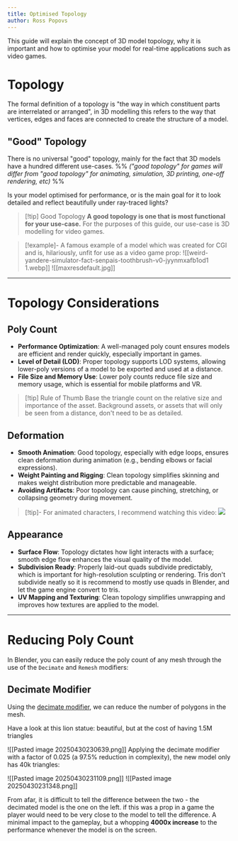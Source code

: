 ```yaml
---
title: Optimised Topology
author: Ross Popovs
---
```

This guide will explain the concept of 3D model topology, why it is important and how to optimise your model for real-time applications such as video games.
# Topology
The formal definition of a topology is "the way in which constituent parts are interrelated or arranged", in 3D modelling this refers to the way that vertices, edges and faces are connected to create the structure of a model.
## "Good" Topology
There is no universal "good" topology, mainly for the fact that 3D models have a hundred different use-cases. 
%% *("good topology" for games will differ from "good topology" for animating, simulation, 3D printing, one-off rendering, etc)*  %%

Is your model optimised for performance, or is the main goal for it to look detailed and reflect beautifully under ray-traced lights? 

> [!tip] Good Topology
> **A good topology is one that is most functional for your use-case.** 
> For the purposes of this guide, our use-case is 3D modelling for video games.

> [!example]- A famous example of a model which was created for CGI and is, hilariously, unfit for use as a video game prop:
> ![[weird-yandere-simulator-fact-senpais-toothbrush-v0-jyynmxafb1od1 1.webp]]
>![[maxresdefault.jpg]]

---
# Topology Considerations
## Poly Count
- **Performance Optimization**: A well-managed poly count ensures models are efficient and render quickly, especially important in games.
- **Level of Detail (LOD)**: Proper topology supports LOD systems, allowing lower-poly versions of a model to be exported and used at a distance.
- **File Size and Memory Use**: Lower poly counts reduce file size and memory usage, which is essential for mobile platforms and VR.

> [!tip] Rule of Thumb
> Base the triangle count on the relative size and importance of the asset. Background assets, or assets that will only be seen from a distance, don't need to be as detailed.

## Deformation
- **Smooth Animation**: Good topology, especially with edge loops, ensures clean deformation during animation (e.g., bending elbows or facial expressions).
- **Weight Painting and Rigging**: Clean topology simplifies skinning and makes weight distribution more predictable and manageable.
- **Avoiding Artifacts**: Poor topology can cause pinching, stretching, or collapsing geometry during movement.

> [!tip]- For animated characters, I recommend watching this video:
> ![](https://youtu.be/6Kt0gW3_kio)

## Appearance
- **Surface Flow**: Topology dictates how light interacts with a surface; smooth edge flow enhances the visual quality of the model.    
- **Subdivision Ready**: Properly laid-out quads subdivide predictably, which is important for high-resolution sculpting or rendering. Tris don't subdivide neatly so it is recommend to mostly use quads in Blender, and let the game engine convert to tris.
- **UV Mapping and Texturing**: Clean topology simplifies unwrapping and improves how textures are applied to the model.

---
# Reducing Poly Count
In Blender, you can easily reduce the poly count of any mesh through the use of the `Decimate` and `Remesh` modifiers:
## Decimate Modifier
Using the [decimate modifier](https://docs.blender.org/manual/en/latest/modeling/modifiers/generate/decimate.html), we can reduce the number of polygons in the mesh.

Have a look at this lion statue: beautiful, but at the cost of having 1.5M triangles

![[Pasted image 20250430230639.png]]
Applying the decimate modifier with a factor of 0.025 (a 97.5% reduction in complexity), the new model only has 40k triangles:

![[Pasted image 20250430231109.png]]
![[Pasted image 20250430231348.png]]

From afar, it is difficult to tell the difference between the two - the decimated model is the one on the left. if this was a prop in a game the player would need to be very close to the model to tell the difference. A minimal impact to the gameplay, but a whopping **4000x increase** to the performance whenever the model is on the screen.
